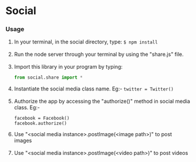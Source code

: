 # Social
### Usage
1. In your terminal, in the social directory, type: `$ npm install`<br><br>
2. Run the node server through your terminal by using the "share.js" file.<br><br>
3. Import this library in your program by typing:<br>
   ```python
   from social.share import *
   ```
4. Instantiate the social media class name. Eg:- `twitter = Twitter()`<br><br>
5. Authorize the app by accessing the "authorize()" method in social media class. Eg:-
   ```
   facebook = Facebook()
   facebook.authorize()
   ```
6. Use "&lt;social media instance&gt;.postImage(&lt;image path&gt;)" to post images<br><br>
7. Use "&lt;social media instance&gt;.postImage(&lt;video path&gt;)" to post videos

